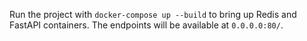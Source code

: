 Run the project with `docker-compose up --build` to bring up Redis and FastAPI containers.
The endpoints will be available at `0.0.0.0:80/`.